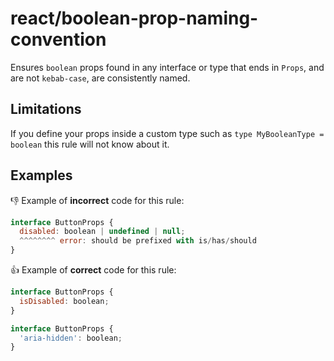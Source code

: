 # react/boolean-prop-naming-convention

Ensures `boolean` props found in any interface or type that ends in `Props`, and are not `kebab-case`, are consistently named.

## Limitations

If you define your props inside a custom type such as `type MyBooleanType = boolean` this rule will not know about it.

## Examples

👎 Example of **incorrect** code for this rule:

```js
interface ButtonProps {
  disabled: boolean | undefined | null;
  ^^^^^^^^ error: should be prefixed with is/has/should
}
```

👍 Example of **correct** code for this rule:

```js
interface ButtonProps {
  isDisabled: boolean;
}
```

```js
interface ButtonProps {
  'aria-hidden': boolean;
}
```
